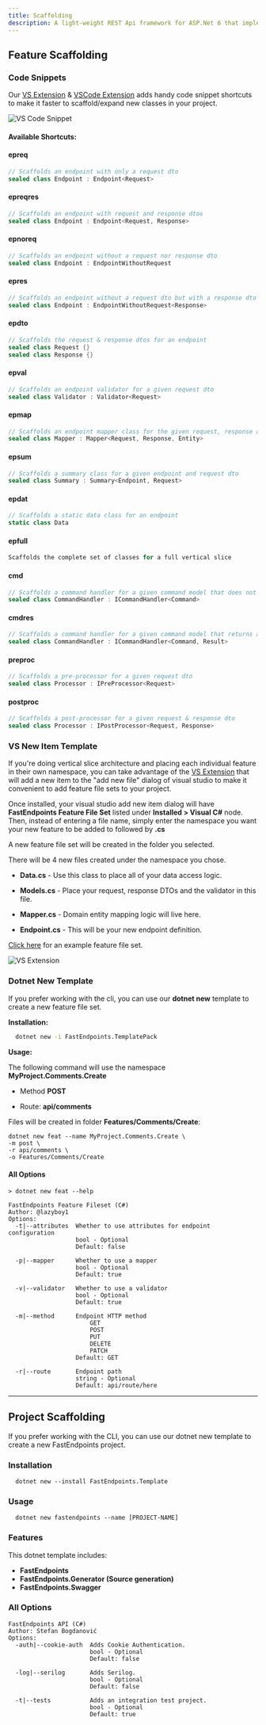 ```yaml
---
title: Scaffolding
description: A light-weight REST Api framework for ASP.Net 6 that implements REPR (Request-Endpoint-Response) Pattern.
---
```

## Feature Scaffolding

### Code Snippets

Our [VS Extension](https://marketplace.visualstudio.com/items?itemName=dj-nitehawk.FastEndpoints) & [VSCode Extension](https://marketplace.visualstudio.com/items?itemName=drilko.fastendpoints) adds handy code snippet shortcuts to make it faster to scaffold/expand new classes in your project.

<img src="/vs-snippet.gif" alt="VS Code Snippet" />

#### Available Shortcuts:

#### **epreq** 
```cs
// Scaffolds an endpoint with only a request dto
sealed class Endpoint : Endpoint<Request>
```
#### **epreqres**
```cs
// Scaffolds an endpoint with request and response dtos
sealed class Endpoint : Endpoint<Request, Response>
```
#### **epnoreq** 
```cs
// Scaffolds an endpoint without a request nor response dto
sealed class Endpoint : EndpointWithoutRequest
```
#### **epres** 
```cs
// Scaffolds an endpoint without a request dto but with a response dto
sealed class Endpoint : EndpointWithoutRequest<Response>
```
#### **epdto** 
```cs
// Scaffolds the request & response dtos for an endpoint
sealed class Request {}
sealed class Response {}
```
#### **epval** 
```cs
// Scaffolds an endpoint validator for a given request dto
sealed class Validator : Validator<Request>
```
#### **epmap**
```cs
// Scaffolds an endpoint mapper class for the given request, response and entity dtos
sealed class Mapper : Mapper<Request, Response, Entity>
```
#### **epsum**
```cs
// Scaffolds a summary class for a given endpoint and request dto
sealed class Summary : Summary<Endpoint, Request>
```
#### **epdat** 
```cs
// Scaffolds a static data class for an endpoint
static class Data
```
#### **epfull**
 
```cs
Scaffolds the complete set of classes for a full vertical slice
```

#### **cmd**
```cs
// Scaffolds a command handler for a given command model that does not return a result
sealed class CommandHandler : ICommandHandler<Command>
```

#### **cmdres**
```cs
// Scaffolds a command handler for a given command model that returns a result
sealed class CommandHandler : ICommandHandler<Command, Result>
```

#### **preproc**
```cs
// Scaffolds a pre-processor for a given request dto
sealed class Processor : IPreProcessor<Request>
```

#### **postproc**
```cs
// Scaffolds a post-processor for a given request & response dto
sealed class Processor : IPostProcessor<Request, Response>
```

### VS New Item Template

If you're doing vertical slice architecture and placing each individual feature in their own namespace, you can take advantage of the [VS Extension](https://marketplace.visualstudio.com/items?itemName=dj-nitehawk.FastEndpoints) that will add a new item to the "add new file" dialog of visual studio to make it convenient to add feature file sets to your project.

Once installed, your visual studio add new item dialog will have **FastEndpoints Feature File Set** listed under **Installed > Visual C#** node. Then, instead of entering a file name, simply enter the namespace you want your new feature to be added to followed by **.cs**

A new feature file set will be created in the folder you selected.

There will be 4 new files created under the namespace you chose.

- **Data.cs** - Use this class to place all of your data access logic.

- **Models.cs** - Place your request, response DTOs and the validator in this file.

- **Mapper.cs** - Domain entity mapping logic will live here.

- **Endpoint.cs** - This will be your new endpoint definition.

[Click here](https://github.com/dj-nitehawk/MiniDevTo/tree/main/Features/Author/Articles/SaveArticle) for an example feature file set.

<img src="/vslice.gif" alt="VS Extension" />

### Dotnet New Template

If you prefer working with the cli, you can use our **dotnet new** template to create a new feature file set.

**Installation:**

```sh |copy
  dotnet new -i FastEndpoints.TemplatePack
```

**Usage:**

The following command will use the namespace **MyProject.Comments.Create**

- Method **POST**

- Route: **api/comments**

Files will be created in folder **Features/Comments/Create**:

```
dotnet new feat --name MyProject.Comments.Create \
-m post \
-r api/comments \
-o Features/Comments/Create
```

#### All Options

```
> dotnet new feat --help

FastEndpoints Feature Fileset (C#)
Author: @lazyboy1
Options:
  -t|--attributes  Whether to use attributes for endpoint configuration
                   bool - Optional
                   Default: false

  -p|--mapper      Whether to use a mapper
                   bool - Optional
                   Default: true

  -v|--validator   Whether to use a validator
                   bool - Optional
                   Default: true

  -m|--method      Endpoint HTTP method
                       GET
                       POST
                       PUT
                       DELETE
                       PATCH
                   Default: GET

  -r|--route       Endpoint path
                   string - Optional
                   Default: api/route/here
```

---

## Project Scaffolding

If you prefer working with the CLI, you can use our dotnet new template to create a new FastEndpoints project.

### Installation

```sh|copy
  dotnet new --install FastEndpoints.Template
```

### Usage

```sh|copy
  dotnet new fastendpoints --name [PROJECT-NAME]
```

### Features

This dotnet template includes:

- **FastEndpoints**
- **FastEndpoints.Generator (Source generation)**
- **FastEndpoints.Swagger**

### All Options

```
FastEndpoints API (C#)
Author: Stefan Bogdanović
Options:
  -auth|--cookie-auth  Adds Cookie Authentication.
                       bool - Optional
                       Default: false

  -log|--serilog       Adds Serilog.
                       bool - Optional
                       Default: false

  -t|--tests           Adds an integration test project.
                       bool - Optional
                       Default: true
```
